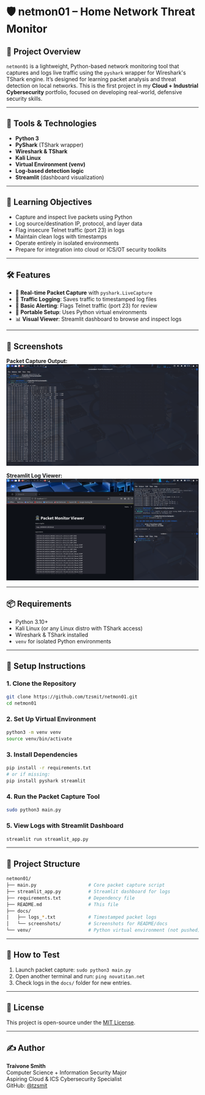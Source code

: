 
# 🛡️ netmon01 – Home Network Threat Monitor

## 📘 Project Overview

`netmon01` is a lightweight, Python-based network monitoring tool that captures and logs live traffic using the `pyshark` wrapper for Wireshark's TShark engine. It’s designed for learning packet analysis and threat detection on local networks. This is the first project in my **Cloud + Industrial Cybersecurity** portfolio, focused on developing real-world, defensive security skills.

---

## 🔧 Tools & Technologies

- **Python 3**
- **PyShark** (TShark wrapper)
- **Wireshark & TShark**
- **Kali Linux**
- **Virtual Environment (venv)**
- **Log-based detection logic**
- **Streamlit** (dashboard visualization)

---

## 🎯 Learning Objectives

- Capture and inspect live packets using Python
- Log source/destination IP, protocol, and layer data
- Flag insecure Telnet traffic (port 23) in logs
- Maintain clean logs with timestamps
- Operate entirely in isolated environments
- Prepare for integration into cloud or ICS/OT security toolkits

---

## 🛠️ Features

- 📡 **Real-time Packet Capture** with `pyshark.LiveCapture`
- 🧾 **Traffic Logging**: Saves traffic to timestamped log files
- 🚨 **Basic Alerting**: Flags Telnet traffic (port 23) for review
- 🧰 **Portable Setup**: Uses Python virtual environments
- 📊 **Visual Viewer**: Streamlit dashboard to browse and inspect logs

---

## 📸 Screenshots

**Packet Capture Output:**
![Terminal](docs/screenshots/netmon01_capture.png)

**Streamlit Log Viewer:**
![Streamlit](docs/screenshots/Screenshot%20from%202025-07-01%2012-02-28.png)

---

## 📦 Requirements

- Python 3.10+
- Kali Linux (or any Linux distro with TShark access)
- Wireshark & TShark installed
- `venv` for isolated Python environments

---

## 🚀 Setup Instructions

### 1. Clone the Repository

```bash
git clone https://github.com/tzsmit/netmon01.git
cd netmon01
```

### 2. Set Up Virtual Environment

```bash
python3 -m venv venv
source venv/bin/activate
```

### 3. Install Dependencies

```bash
pip install -r requirements.txt
# or if missing:
pip install pyshark streamlit
```

### 4. Run the Packet Capture Tool

```bash
sudo python3 main.py
```

### 5. View Logs with Streamlit Dashboard

```bash
streamlit run streamlit_app.py
```

---

## 📂 Project Structure

```bash
netmon01/
├── main.py                   # Core packet capture script
├── streamlit_app.py          # Streamlit dashboard for logs
├── requirements.txt          # Dependency file
├── README.md                 # This file
├── docs/
│   ├── logs_*.txt            # Timestamped packet logs
│   └── screenshots/          # Screenshots for README/docs
└── venv/                     # Python virtual environment (not pushed)
```

---

## 🧪 How to Test

1. Launch packet capture: `sudo python3 main.py`
2. Open another terminal and run: `ping novatitan.net`
3. Check logs in the `docs/` folder for new entries.

---

## 🔐 License

This project is open-source under the [MIT License](LICENSE).

---

## ✍️ Author

**Traivone Smith**  
Computer Science + Information Security Major  
Aspiring Cloud & ICS Cybersecurity Specialist  
GitHub: [@tzsmit](https://github.com/tzsmit)
